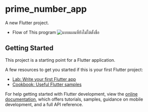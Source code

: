 # prime_number_app

A new Flutter project.

- Flow of This program
![แบบแผนที่ยังไม่ได้ตั้งชื่อ](https://github.com/user-attachments/assets/6a10d25f-90b3-477f-97b1-5d43c95aace7)

## Getting Started

This project is a starting point for a Flutter application.

A few resources to get you started if this is your first Flutter project:

- [Lab: Write your first Flutter app](https://docs.flutter.dev/get-started/codelab)
- [Cookbook: Useful Flutter samples](https://docs.flutter.dev/cookbook)

For help getting started with Flutter development, view the
[online documentation](https://docs.flutter.dev/), which offers tutorials,
samples, guidance on mobile development, and a full API reference.

